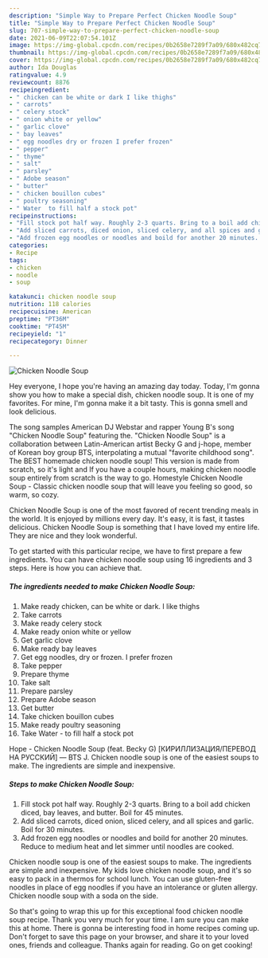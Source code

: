 ```yaml
---
description: "Simple Way to Prepare Perfect Chicken Noodle Soup"
title: "Simple Way to Prepare Perfect Chicken Noodle Soup"
slug: 707-simple-way-to-prepare-perfect-chicken-noodle-soup
date: 2021-06-09T22:07:54.101Z
image: https://img-global.cpcdn.com/recipes/0b2658e7289f7a09/680x482cq70/chicken-noodle-soup-recipe-main-photo.jpg
thumbnail: https://img-global.cpcdn.com/recipes/0b2658e7289f7a09/680x482cq70/chicken-noodle-soup-recipe-main-photo.jpg
cover: https://img-global.cpcdn.com/recipes/0b2658e7289f7a09/680x482cq70/chicken-noodle-soup-recipe-main-photo.jpg
author: Ida Douglas
ratingvalue: 4.9
reviewcount: 8876
recipeingredient:
- " chicken can be white or dark I like thighs"
- " carrots"
- " celery stock"
- " onion white or yellow"
- " garlic clove"
- " bay leaves"
- " egg noodles dry or frozen I prefer frozen"
- " pepper"
- " thyme"
- " salt"
- " parsley"
- " Adobe season"
- " butter"
- " chicken bouillon cubes"
- " poultry seasoning"
- " Water  to fill half a stock pot"
recipeinstructions:
- "Fill stock pot half way. Roughly 2-3 quarts. Bring to a boil add chicken diced, bay leaves, and butter. Boil for 45 minutes."
- "Add sliced carrots, diced onion, sliced celery, and all spices and garlic. Boil for 30 minutes."
- "Add frozen egg noodles or noodles and boild for another 20 minutes. Reduce to medium heat and let simmer until noodles are cooked."
categories:
- Recipe
tags:
- chicken
- noodle
- soup

katakunci: chicken noodle soup 
nutrition: 118 calories
recipecuisine: American
preptime: "PT36M"
cooktime: "PT45M"
recipeyield: "1"
recipecategory: Dinner

---
```



![Chicken Noodle Soup](https://img-global.cpcdn.com/recipes/0b2658e7289f7a09/680x482cq70/chicken-noodle-soup-recipe-main-photo.jpg)

Hey everyone, I hope you're having an amazing day today. Today, I'm gonna show you how to make a special dish, chicken noodle soup. It is one of my favorites. For mine, I'm gonna make it a bit tasty. This is gonna smell and look delicious.

The song samples American DJ Webstar and rapper Young B&#39;s song &#34;Chicken Noodle Soup&#34; featuring the. &#34;Chicken Noodle Soup&#34; is a collaboration between Latin-American artist Becky G and j-hope, member of Korean boy group BTS, interpolating a mutual &#34;favorite childhood song&#34;. The BEST homemade chicken noodle soup! This version is made from scratch, so it&#39;s light and If you have a couple hours, making chicken noodle soup entirely from scratch is the way to go. Homestyle Chicken Noodle Soup - Classic chicken noodle soup that will leave you feeling so good, so warm, so cozy.

Chicken Noodle Soup is one of the most favored of recent trending meals in the world. It is enjoyed by millions every day. It's easy, it is fast, it tastes delicious. Chicken Noodle Soup is something that I have loved my entire life. They are nice and they look wonderful.


To get started with this particular recipe, we have to first prepare a few ingredients. You can have chicken noodle soup using 16 ingredients and 3 steps. Here is how you can achieve that.

<!--inarticleads1-->

##### The ingredients needed to make Chicken Noodle Soup:

1. Make ready  chicken, can be white or dark. I like thighs
1. Take  carrots
1. Make ready  celery stock
1. Make ready  onion white or yellow
1. Get  garlic clove
1. Make ready  bay leaves
1. Get  egg noodles, dry or frozen. I prefer frozen
1. Take  pepper
1. Prepare  thyme
1. Take  salt
1. Prepare  parsley
1. Prepare  Adobe season
1. Get  butter
1. Take  chicken bouillon cubes
1. Make ready  poultry seasoning
1. Take  Water - to fill half a stock pot


Hope - Chicken Noodle Soup (feat. Becky G) [КИРИЛЛИЗАЦИЯ/ПЕРЕВОД НА РУССКИЙ] — BTS J. Chicken noodle soup is one of the easiest soups to make. The ingredients are simple and inexpensive. 

<!--inarticleads2-->

##### Steps to make Chicken Noodle Soup:

1. Fill stock pot half way. Roughly 2-3 quarts. Bring to a boil add chicken diced, bay leaves, and butter. Boil for 45 minutes.
1. Add sliced carrots, diced onion, sliced celery, and all spices and garlic. Boil for 30 minutes.
1. Add frozen egg noodles or noodles and boild for another 20 minutes. Reduce to medium heat and let simmer until noodles are cooked.


Chicken noodle soup is one of the easiest soups to make. The ingredients are simple and inexpensive. My kids love chicken noodle soup, and it&#39;s so easy to pack in a thermos for school lunch. You can use gluten-free noodles in place of egg noodles if you have an intolerance or gluten allergy. Chicken noodle soup with a soda on the side. 

So that's going to wrap this up for this exceptional food chicken noodle soup recipe. Thank you very much for your time. I am sure you can make this at home. There is gonna be interesting food in home recipes coming up. Don't forget to save this page on your browser, and share it to your loved ones, friends and colleague. Thanks again for reading. Go on get cooking!
